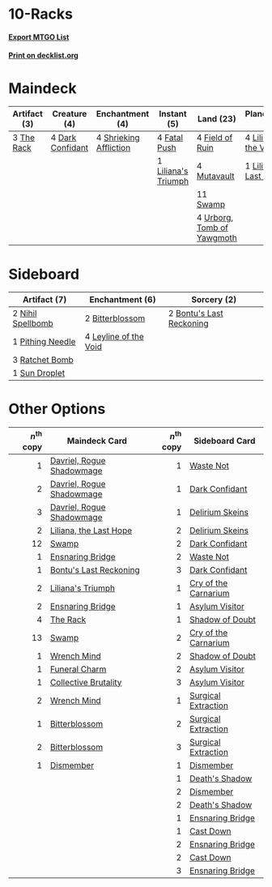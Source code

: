 # 10-Racks

#### [Export MTGO List](../collection/10-Racks/10-Racks.txt)
#### [Print on decklist.org](http://decklist.org/?deckmain=4%09Dark%20Confidant%0A4%09Fatal%20Push%0A4%09Field%20of%20Ruin%0A4%09Inquisition%20of%20Kozilek%0A4%09Liliana%20of%20the%20Veil%0A1%09Liliana's%20Triumph%0A1%09Liliana,%20the%20Last%20Hope%0A4%09Mutavault%0A4%09Raven's%20Crime%0A4%09Shrieking%20Affliction%0A4%09Smallpox%0A11%09Swamp%0A3%09The%20Rack%0A4%09Thoughtseize%0A4%09Urborg,%20Tomb%20of%20Yawgmoth&deckside=2%09Bitterblossom%0A2%09Bontu's%20Last%20Reckoning%0A4%09Leyline%20of%20the%20Void%0A2%09Nihil%20Spellbomb%0A1%09Pithing%20Needle%0A3%09Ratchet%20Bomb%0A1%09Sun%20Droplet)
# Maindeck

|                                   Artifact (3)                                    |                                       Creature (4)                                        |                                         Enchantment (4)                                         |                                         Instant (5)                                          |                                              Land (23)                                              |                                         Planeswalker (5)                                          |                                           Sorcery (16)                                            |
|-----------------------------------------------------------------------------------|-------------------------------------------------------------------------------------------|-------------------------------------------------------------------------------------------------|----------------------------------------------------------------------------------------------|-----------------------------------------------------------------------------------------------------|---------------------------------------------------------------------------------------------------|---------------------------------------------------------------------------------------------------|
|3 [The Rack](http://gatherer.wizards.com/Pages/Card/Details.aspx?multiverseid=1139)|4 [Dark Confidant](http://gatherer.wizards.com/Pages/Card/Details.aspx?multiverseid=397731)|4 [Shrieking Affliction](http://gatherer.wizards.com/Pages/Card/Details.aspx?multiverseid=265409)|4 [Fatal Push](http://gatherer.wizards.com/Pages/Card/Details.aspx?multiverseid=423724)       |4 [Field of Ruin](http://gatherer.wizards.com/Pages/Card/Details.aspx?multiverseid=435415)           |4 [Liliana of the Veil](http://gatherer.wizards.com/Pages/Card/Details.aspx?multiverseid=235597)   |4 [Inquisition of Kozilek](http://gatherer.wizards.com/Pages/Card/Details.aspx?multiverseid=416897)|
|                                                                                   |                                                                                           |                                                                                                 |1 [Liliana's Triumph](http://gatherer.wizards.com/Pages/Card/Details.aspx?multiverseid=461025)|4 [Mutavault](http://gatherer.wizards.com/Pages/Card/Details.aspx?multiverseid=370733)               |1 [Liliana, the Last Hope](http://gatherer.wizards.com/Pages/Card/Details.aspx?multiverseid=414388)|4 [Raven's Crime](http://gatherer.wizards.com/Pages/Card/Details.aspx?multiverseid=153487)         |
|                                                                                   |                                                                                           |                                                                                                 |                                                                                              |11 [Swamp](http://gatherer.wizards.com/Pages/Card/Details.aspx?multiverseid=439858)                  |                                                                                                   |4 [Smallpox](http://gatherer.wizards.com/Pages/Card/Details.aspx?multiverseid=382367)              |
|                                                                                   |                                                                                           |                                                                                                 |                                                                                              |4 [Urborg, Tomb of Yawgmoth](http://gatherer.wizards.com/Pages/Card/Details.aspx?multiverseid=383425)|                                                                                                   |4 [Thoughtseize](http://gatherer.wizards.com/Pages/Card/Details.aspx?multiverseid=438676)          |


# Sideboard

|                                        Artifact (7)                                        |                                        Enchantment (6)                                         |                                            Sorcery (2)                                            |
|--------------------------------------------------------------------------------------------|------------------------------------------------------------------------------------------------|---------------------------------------------------------------------------------------------------|
|2 [Nihil Spellbomb](http://gatherer.wizards.com/Pages/Card/Details.aspx?multiverseid=442215)|2 [Bitterblossom](http://gatherer.wizards.com/Pages/Card/Details.aspx?multiverseid=397701)      |2 [Bontu's Last Reckoning](http://gatherer.wizards.com/Pages/Card/Details.aspx?multiverseid=430749)|
|1 [Pithing Needle](http://gatherer.wizards.com/Pages/Card/Details.aspx?multiverseid=129526) |4 [Leyline of the Void](http://gatherer.wizards.com/Pages/Card/Details.aspx?multiverseid=107682)|                                                                                                   |
|3 [Ratchet Bomb](http://gatherer.wizards.com/Pages/Card/Details.aspx?multiverseid=370623)   |                                                                                                |                                                                                                   |
|1 [Sun Droplet](http://gatherer.wizards.com/Pages/Card/Details.aspx?multiverseid=220530)    |                                                                                                |                                                                                                   |


# Other Options

|*n*<sup>th</sup> copy|                                           Maindeck Card                                            |*n*<sup>th</sup> copy|                                        Sideboard Card                                         |
|--------------------:|----------------------------------------------------------------------------------------------------|--------------------:|-----------------------------------------------------------------------------------------------|
|                    1|[Davriel, Rogue Shadowmage](http://gatherer.wizards.com/Pages/Card/Details.aspx?multiverseid=461010)|                    1|[Waste Not](http://gatherer.wizards.com/Pages/Card/Details.aspx?multiverseid=420734)           |
|                    2|[Davriel, Rogue Shadowmage](http://gatherer.wizards.com/Pages/Card/Details.aspx?multiverseid=461010)|                    1|[Dark Confidant](http://gatherer.wizards.com/Pages/Card/Details.aspx?multiverseid=397731)      |
|                    3|[Davriel, Rogue Shadowmage](http://gatherer.wizards.com/Pages/Card/Details.aspx?multiverseid=461010)|                    1|[Delirium Skeins](http://gatherer.wizards.com/Pages/Card/Details.aspx?multiverseid=107435)     |
|                    2|[Liliana, the Last Hope](http://gatherer.wizards.com/Pages/Card/Details.aspx?multiverseid=414388)   |                    2|[Delirium Skeins](http://gatherer.wizards.com/Pages/Card/Details.aspx?multiverseid=107435)     |
|                   12|[Swamp](http://gatherer.wizards.com/Pages/Card/Details.aspx?multiverseid=439858)                    |                    2|[Dark Confidant](http://gatherer.wizards.com/Pages/Card/Details.aspx?multiverseid=397731)      |
|                    1|[Ensnaring Bridge](http://gatherer.wizards.com/Pages/Card/Details.aspx?multiverseid=15866)          |                    2|[Waste Not](http://gatherer.wizards.com/Pages/Card/Details.aspx?multiverseid=420734)           |
|                    1|[Bontu's Last Reckoning](http://gatherer.wizards.com/Pages/Card/Details.aspx?multiverseid=430749)   |                    3|[Dark Confidant](http://gatherer.wizards.com/Pages/Card/Details.aspx?multiverseid=397731)      |
|                    2|[Liliana's Triumph](http://gatherer.wizards.com/Pages/Card/Details.aspx?multiverseid=461025)        |                    1|[Cry of the Carnarium](http://gatherer.wizards.com/Pages/Card/Details.aspx?multiverseid=457214)|
|                    2|[Ensnaring Bridge](http://gatherer.wizards.com/Pages/Card/Details.aspx?multiverseid=15866)          |                    1|[Asylum Visitor](http://gatherer.wizards.com/Pages/Card/Details.aspx?multiverseid=409846)      |
|                    4|[The Rack](http://gatherer.wizards.com/Pages/Card/Details.aspx?multiverseid=1139)                   |                    1|[Shadow of Doubt](http://gatherer.wizards.com/Pages/Card/Details.aspx?multiverseid=83827)      |
|                   13|[Swamp](http://gatherer.wizards.com/Pages/Card/Details.aspx?multiverseid=439858)                    |                    2|[Cry of the Carnarium](http://gatherer.wizards.com/Pages/Card/Details.aspx?multiverseid=457214)|
|                    1|[Wrench Mind](http://gatherer.wizards.com/Pages/Card/Details.aspx?multiverseid=438681)              |                    2|[Shadow of Doubt](http://gatherer.wizards.com/Pages/Card/Details.aspx?multiverseid=83827)      |
|                    1|[Funeral Charm](http://gatherer.wizards.com/Pages/Card/Details.aspx?multiverseid=108895)            |                    2|[Asylum Visitor](http://gatherer.wizards.com/Pages/Card/Details.aspx?multiverseid=409846)      |
|                    1|[Collective Brutality](http://gatherer.wizards.com/Pages/Card/Details.aspx?multiverseid=414380)     |                    3|[Asylum Visitor](http://gatherer.wizards.com/Pages/Card/Details.aspx?multiverseid=409846)      |
|                    2|[Wrench Mind](http://gatherer.wizards.com/Pages/Card/Details.aspx?multiverseid=438681)              |                    1|[Surgical Extraction](http://gatherer.wizards.com/Pages/Card/Details.aspx?multiverseid=397706) |
|                    1|[Bitterblossom](http://gatherer.wizards.com/Pages/Card/Details.aspx?multiverseid=397701)            |                    2|[Surgical Extraction](http://gatherer.wizards.com/Pages/Card/Details.aspx?multiverseid=397706) |
|                    2|[Bitterblossom](http://gatherer.wizards.com/Pages/Card/Details.aspx?multiverseid=397701)            |                    3|[Surgical Extraction](http://gatherer.wizards.com/Pages/Card/Details.aspx?multiverseid=397706) |
|                    1|[Dismember](http://gatherer.wizards.com/Pages/Card/Details.aspx?multiverseid=382182)                |                    1|[Dismember](http://gatherer.wizards.com/Pages/Card/Details.aspx?multiverseid=382182)           |
|                     |                                                                                                    |                    1|[Death's Shadow](http://gatherer.wizards.com/Pages/Card/Details.aspx?multiverseid=425889)      |
|                     |                                                                                                    |                    2|[Dismember](http://gatherer.wizards.com/Pages/Card/Details.aspx?multiverseid=382182)           |
|                     |                                                                                                    |                    2|[Death's Shadow](http://gatherer.wizards.com/Pages/Card/Details.aspx?multiverseid=425889)      |
|                     |                                                                                                    |                    1|[Ensnaring Bridge](http://gatherer.wizards.com/Pages/Card/Details.aspx?multiverseid=15866)     |
|                     |                                                                                                    |                    1|[Cast Down](http://gatherer.wizards.com/Pages/Card/Details.aspx?multiverseid=442969)           |
|                     |                                                                                                    |                    2|[Ensnaring Bridge](http://gatherer.wizards.com/Pages/Card/Details.aspx?multiverseid=15866)     |
|                     |                                                                                                    |                    2|[Cast Down](http://gatherer.wizards.com/Pages/Card/Details.aspx?multiverseid=442969)           |
|                     |                                                                                                    |                    3|[Ensnaring Bridge](http://gatherer.wizards.com/Pages/Card/Details.aspx?multiverseid=15866)     |

